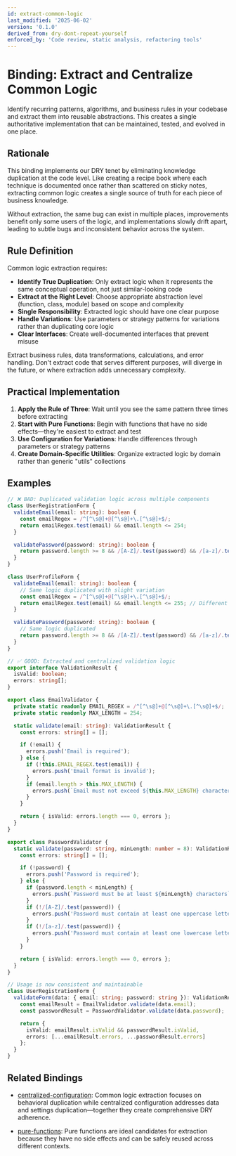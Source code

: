 ```yaml
---
id: extract-common-logic
last_modified: '2025-06-02'
version: '0.1.0'
derived_from: dry-dont-repeat-yourself
enforced_by: 'Code review, static analysis, refactoring tools'
---
```

# Binding: Extract and Centralize Common Logic

Identify recurring patterns, algorithms, and business rules in your codebase and extract them into reusable abstractions. This creates a single authoritative implementation that can be maintained, tested, and evolved in one place.

## Rationale

This binding implements our DRY tenet by eliminating knowledge duplication at the code level. Like creating a recipe book where each technique is documented once rather than scattered on sticky notes, extracting common logic creates a single source of truth for each piece of business knowledge.

Without extraction, the same bug can exist in multiple places, improvements benefit only some users of the logic, and implementations slowly drift apart, leading to subtle bugs and inconsistent behavior across the system.

## Rule Definition

Common logic extraction requires:

- **Identify True Duplication**: Only extract logic when it represents the same conceptual operation, not just similar-looking code
- **Extract at the Right Level**: Choose appropriate abstraction level (function, class, module) based on scope and complexity
- **Single Responsibility**: Extracted logic should have one clear purpose
- **Handle Variations**: Use parameters or strategy patterns for variations rather than duplicating core logic
- **Clear Interfaces**: Create well-documented interfaces that prevent misuse

Extract business rules, data transformations, calculations, and error handling. Don't extract code that serves different purposes, will diverge in the future, or where extraction adds unnecessary complexity.

## Practical Implementation

1. **Apply the Rule of Three**: Wait until you see the same pattern three times before extracting
2. **Start with Pure Functions**: Begin with functions that have no side effects—they're easiest to extract and test
3. **Use Configuration for Variations**: Handle differences through parameters or strategy patterns
4. **Create Domain-Specific Utilities**: Organize extracted logic by domain rather than generic "utils" collections

## Examples

```typescript
// ❌ BAD: Duplicated validation logic across multiple components
class UserRegistrationForm {
  validateEmail(email: string): boolean {
    const emailRegex = /^[^\s@]+@[^\s@]+\.[^\s@]+$/;
    return emailRegex.test(email) && email.length <= 254;
  }

  validatePassword(password: string): boolean {
    return password.length >= 8 && /[A-Z]/.test(password) && /[a-z]/.test(password);
  }
}

class UserProfileForm {
  validateEmail(email: string): boolean {
    // Same logic duplicated with slight variation
    const emailRegex = /^[^\s@]+@[^\s@]+\.[^\s@]+$/;
    return emailRegex.test(email) && email.length <= 255; // Different length!
  }

  validatePassword(password: string): boolean {
    // Same logic duplicated
    return password.length >= 8 && /[A-Z]/.test(password) && /[a-z]/.test(password);
  }
}
```

```typescript
// ✅ GOOD: Extracted and centralized validation logic
export interface ValidationResult {
  isValid: boolean;
  errors: string[];
}

export class EmailValidator {
  private static readonly EMAIL_REGEX = /^[^\s@]+@[^\s@]+\.[^\s@]+$/;
  private static readonly MAX_LENGTH = 254;

  static validate(email: string): ValidationResult {
    const errors: string[] = [];

    if (!email) {
      errors.push('Email is required');
    } else {
      if (!this.EMAIL_REGEX.test(email)) {
        errors.push('Email format is invalid');
      }
      if (email.length > this.MAX_LENGTH) {
        errors.push(`Email must not exceed ${this.MAX_LENGTH} characters`);
      }
    }

    return { isValid: errors.length === 0, errors };
  }
}

export class PasswordValidator {
  static validate(password: string, minLength: number = 8): ValidationResult {
    const errors: string[] = [];

    if (!password) {
      errors.push('Password is required');
    } else {
      if (password.length < minLength) {
        errors.push(`Password must be at least ${minLength} characters`);
      }
      if (!/[A-Z]/.test(password)) {
        errors.push('Password must contain at least one uppercase letter');
      }
      if (!/[a-z]/.test(password)) {
        errors.push('Password must contain at least one lowercase letter');
      }
    }

    return { isValid: errors.length === 0, errors };
  }
}

// Usage is now consistent and maintainable
class UserRegistrationForm {
  validateForm(data: { email: string; password: string }): ValidationResult {
    const emailResult = EmailValidator.validate(data.email);
    const passwordResult = PasswordValidator.validate(data.password);

    return {
      isValid: emailResult.isValid && passwordResult.isValid,
      errors: [...emailResult.errors, ...passwordResult.errors]
    };
  }
}
```

## Related Bindings

- [centralized-configuration](./centralized-configuration.md): Common logic extraction focuses on behavioral duplication while centralized configuration addresses data and settings duplication—together they create comprehensive DRY adherence.

- [pure-functions](./pure-functions.md): Pure functions are ideal candidates for extraction because they have no side effects and can be safely reused across different contexts.
